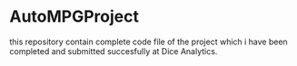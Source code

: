 # AutoMPGProject
this repository contain complete code file of the project which i have been completed and submitted succesfully at Dice Analytics.
